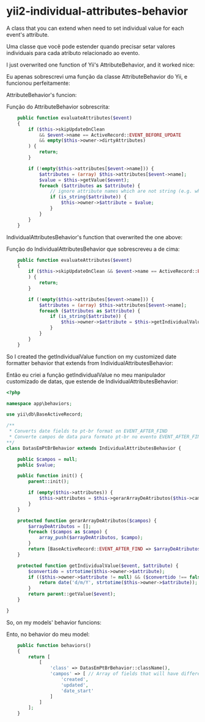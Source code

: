 # yii2-individual-attributes-behavior
A class that you can extend when need to set individual value for each event's attribute.

Uma classe que você pode estender quando precisar setar valores individuais para cada atributo relacionado ao evento.



I just overwrited one function of Yii's AttributeBehavior, and it worked nice:

Eu apenas sobrescrevi uma função da classe AttributeBehavior do Yii, e funcionou perfeitamente:



AttributeBehavior's funcion:

Função do AttributeBehavior sobrescrita:

```php
    public function evaluateAttributes($event)
    {
        if ($this->skipUpdateOnClean
            && $event->name == ActiveRecord::EVENT_BEFORE_UPDATE
            && empty($this->owner->dirtyAttributes)
        ) {
            return;
        }

        if (!empty($this->attributes[$event->name])) {
            $attributes = (array) $this->attributes[$event->name];
            $value = $this->getValue($event);
            foreach ($attributes as $attribute) {
                // ignore attribute names which are not string (e.g. when set by TimestampBehavior::updatedAtAttribute)
                if (is_string($attribute)) {
                    $this->owner->$attribute = $value;
                }
            }
        }
    }
```

IndividualAttributesBehavior's function that overwrited the one above:

Função do IndividualAttributesBehavior que sobrescreveu a de cima:

```php
    public function evaluateAttributes($event) 
    {
        if ($this->skipUpdateOnClean && $event->name == ActiveRecord::EVENT_BEFORE_UPDATE && empty($this->owner->dirtyAttributes)
        ) {
            return;
        }

        if (!empty($this->attributes[$event->name])) {
            $attributes = (array) $this->attributes[$event->name];
            foreach ($attributes as $attribute) {
                if (is_string($attribute)) {
                    $this->owner->$attribute = $this->getIndividualValue($event, $attribute);
                }
            }
        }
    }
```

So I created the getIndividualValue function on my customized date formatter behavior that extends from IndividualAttributesBehavior:


Então eu criei a função getIndividualValue no meu manipulador customizado de datas, que estende de IndividualAttributesBehavior:

```php
<?php

namespace app\behaviors;

use yii\db\BaseActiveRecord;

/**
 * Converts date fields to pt-br format on EVENT_AFTER_FIND
 * Converte campos de data para formato pt-br no evento EVENT_AFTER_FIND
**/
class DatasEmPtBrBehavior extends IndividualAttributesBehavior {

    public $campos = null;
    public $value;

    public function init() {
        parent::init();

        if (empty($this->attributes)) {
            $this->attributes = $this->gerarArrayDeAtributos($this->campos);
        }
    }

    protected function gerarArrayDeAtributos($campos) {
        $arrayDeAtributos = [];
        foreach ($campos as $campo) {
            array_push($arrayDeAtributos, $campo);
        }
        return [BaseActiveRecord::EVENT_AFTER_FIND => $arrayDeAtributos];
    }

    protected function getIndividualValue($event, $attribute) {
        $convertido = strtotime($this->owner->$attribute);
        if (($this->owner->$attribute != null) && ($convertido !== false)) {
            return date('d/m/Y', strtotime($this->owner->$attribute));
        }
        return parent::getValue($event);
    }

}
```

So, on my models' behavior funcions:

Ento, no behavior do meu model:

```php
    public function behaviors() 
    {
        return [
            [
                'class' => DatasEmPtBrBehavior::className(),
                'campos' => [ // Array of fields that will have different values
                    'created', 
                    'updated',
                    'date_start'
                ]
            ]
        ];
    }
```
